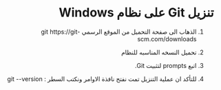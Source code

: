 


<div dir = rtl > 
  
 <h1> تنزيل Git على نظام Windows
</h1> 

  
  <ol>
  <li> <p>الذهاب الى صفحة التحميل من الموقع الرسمي  git https://git-scm.com/downloads </p> </li>
  <li> <p>تحميل النسخه المناسبه للنظام  </p> </li> 
  <li> <p>اتبع prompts لتثبيت Git. </p> </li>
  <li> <p> للتأكد ان عملية التنزيل تمت نفتح نافذة الاوامر ونكتب السطر : git --version</p> </li>

  
  

</ol> 
    

  </dir >


